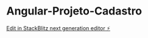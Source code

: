 # Angular-Projeto-Cadastro

[Edit in StackBlitz next generation editor ⚡️](https://stackblitz.com/~/github.com/saavedra-desenvolvedor/Angular-Projeto-Cadastro)